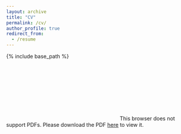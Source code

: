 ```yaml
---
layout: archive
title: "CV"
permalink: /cv/
author_profile: true
redirect_from:
  - /resume
---
```


{% include base_path %}

<object data="https://alexanderfertig.github.io/files/afertig_cv.pdf" type="application/pdf" width="700px" height="700px">
    <embed src="https://alexanderfertig.github.io/files/afertig_cv.pdf">
        This browser does not support PDFs. Please download the PDF <a href="https://alexanderfertig.github.io/files/afertig_cv.pdf" target="_blank"><u>here</u></a> to view it.
        </embed>
</object>

<p> </p>